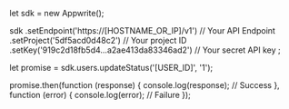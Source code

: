 let sdk = new Appwrite();

sdk
    .setEndpoint('https://[HOSTNAME_OR_IP]/v1') // Your API Endpoint
    .setProject('5df5acd0d48c2') // Your project ID
    .setKey('919c2d18fb5d4...a2ae413da83346ad2') // Your secret API key
;

let promise = sdk.users.updateStatus('[USER_ID]', '1');

promise.then(function (response) {
    console.log(response); // Success
}, function (error) {
    console.log(error); // Failure
});